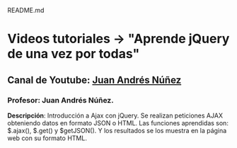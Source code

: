 README.md

# Videos tutoriales -> "Aprende jQuery de una vez por todas"
## Canal de Youtube: [Juan Andrés Núñez](https://www.youtube.com/watch?v=GZ2Q1T_RVvA&t=48s)
### Profesor: Juan Andrés Núñez.

**Descripción**: Introducción a Ajax con jQuery. Se realizan peticiones AJAX obteniendo datos en formato JSON o HTML. Las funciones aprendidas son: $.ajax(), $.get() y $getJSON(). Y los resultados se los muestra en la página web con su formato HTML.
